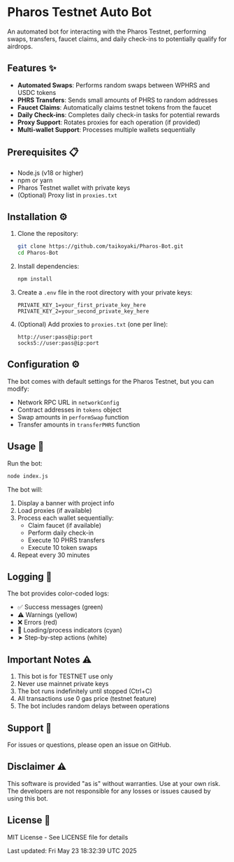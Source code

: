 # Pharos Testnet Auto Bot

An automated bot for interacting with the Pharos Testnet, performing swaps, transfers, faucet claims, and daily check-ins to potentially qualify for airdrops.

## Features ✨

- **Automated Swaps**: Performs random swaps between WPHRS and USDC tokens
- **PHRS Transfers**: Sends small amounts of PHRS to random addresses
- **Faucet Claims**: Automatically claims testnet tokens from the faucet
- **Daily Check-ins**: Completes daily check-in tasks for potential rewards
- **Proxy Support**: Rotates proxies for each operation (if provided)
- **Multi-wallet Support**: Processes multiple wallets sequentially

## Prerequisites 📋

- Node.js (v18 or higher)
- npm or yarn
- Pharos Testnet wallet with private keys
- (Optional) Proxy list in `proxies.txt`

## Installation ⚙️

1. Clone the repository:
   ```bash
   git clone https://github.com/taikoyaki/Pharos-Bot.git
   cd Pharos-Bot
   ```

2. Install dependencies:
   ```bash
   npm install
   ```

3. Create a `.env` file in the root directory with your private keys:
   ```
   PRIVATE_KEY_1=your_first_private_key_here
   PRIVATE_KEY_2=your_second_private_key_here
   ```

4. (Optional) Add proxies to `proxies.txt` (one per line):
   ```
   http://user:pass@ip:port
   socks5://user:pass@ip:port
   ```

## Configuration ⚙️

The bot comes with default settings for the Pharos Testnet, but you can modify:

- Network RPC URL in `networkConfig`
- Contract addresses in `tokens` object
- Swap amounts in `performSwap` function
- Transfer amounts in `transferPHRS` function

## Usage 🚀

Run the bot:
```bash
node index.js
```

The bot will:
1. Display a banner with project info
2. Load proxies (if available)
3. Process each wallet sequentially:
   - Claim faucet (if available)
   - Perform daily check-in
   - Execute 10 PHRS transfers
   - Execute 10 token swaps
4. Repeat every 30 minutes

## Logging 📝

The bot provides color-coded logs:
- ✅ Success messages (green)
- ⚠️ Warnings (yellow)
- ❌ Errors (red)
- 🔄 Loading/process indicators (cyan)
- ➤ Step-by-step actions (white)

## Important Notes ⚠️

1. This bot is for TESTNET use only
2. Never use mainnet private keys
3. The bot runs indefinitely until stopped (Ctrl+C)
4. All transactions use 0 gas price (testnet feature)
5. The bot includes random delays between operations

## Support 💬

For issues or questions, please open an issue on GitHub.

## Disclaimer ⚠️

This software is provided "as is" without warranties. Use at your own risk. The developers are not responsible for any losses or issues caused by using this bot.

## License 📄

MIT License - See LICENSE file for details

Last updated: Fri May 23 18:32:39 UTC 2025
